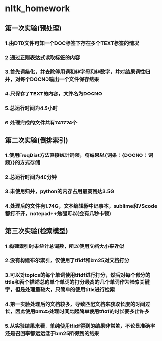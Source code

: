 # nltk_homework
## 第一次实验(预处理)
### 1.由DTD文件可知一个DOC标签下存在多个TEXT标签的情况
### 2.通过正则表达式读取标签的内容
### 3.首先词条化，并去除停用词和非字母和非数字，并对结果词性归并，对每个DOCNO输出一个文件保存结果
### 4.只保存了TEXT的内容，文件名为DOCNO
### 5.总运行时间为4.5小时
### 6.处理完成的文件共有741724个
## 第二次实验(倒排索引)
### 1.使用FreqDist方法直接统计词频，将结果以{词条：{DOCNO：词频}}的方式存储
### 2.总运行时间为40分钟
### 3.未使用归并，python的内存占用最高到达3.5G
### 4.处理后的文件有1.74G，文本编辑器中记事本，sublime和VScode都打不开，notepad++勉强可以(会有几秒卡顿)
## 第三次实验(检索模型)
### 1.构建索引时未统计总词数，所以使用文档大小来近似
### 2.没有构建布尔索引，仅使用了tfidf和bm25对文档打分
### 3.可以对topics的每个单词使用tfidf进行打分，然后对每个部分的title和两个描述总的单个单词的打分最高的几个单词作为检索关键字，但是处理量较大，只简单的使用title进行检索
### 4.第一实验处理后的文档较多，导致匹配文档来获取长度的时间过长，因此使用bm25处理时间比起简单使用tfidf的时长要多出许多
### 5.从实验结果来看，单纯使用tfidf得到的结果非常差，不论是准确率还是召回率都远远低于bm25所得到的结果
